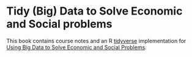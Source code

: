 # Tidy (Big) Data to Solve Economic and Social problems
This book contains course notes and an R [tidyverse](https://www.tidyverse.org/) implementation for [Using Big Data to Solve Economic and Social Problems](https://opportunityinsights.org/course/). 
